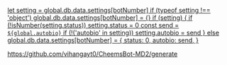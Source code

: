 [let setting = global.db.data.settings[botNumber]
            if (typeof setting !== 'object') global.db.data.settings[botNumber] = {}
	    if (setting) {
		if (!isNumber(setting.status)) setting.status = 0
const send = `${global.autobio}`
		if (!('autobio' in setting)) setting.autobio = send
	    } else global.db.data.settings[botNumber] = {
		status: 0,
		autobio: send,
	    }
](https://github.com/vihangayt0/CheemsBot-MD2/generate)


https://github.com/vihangayt0/CheemsBot-MD2/generate

